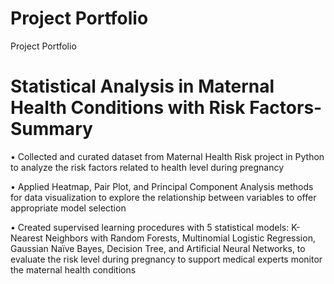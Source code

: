 # Project Portfolio
 Project Portfolio
 
# Statistical Analysis in Maternal Health Conditions with Risk Factors-Summary 

•	Collected and curated dataset from Maternal Health Risk project in Python to analyze the risk factors related to health level during pregnancy

•	Applied Heatmap, Pair Plot, and Principal Component Analysis methods for data visualization to explore the relationship between variables to offer appropriate model selection

•	Created supervised learning procedures with 5 statistical models: K-Nearest Neighbors with Random Forests, Multinomial Logistic Regression, Gaussian Naïve Bayes, Decision Tree, and Artificial Neural Networks, to evaluate the risk level during pregnancy to support medical experts monitor the maternal health conditions
